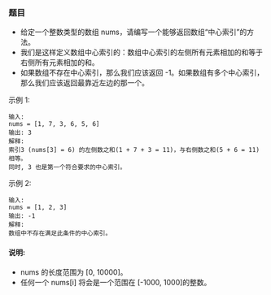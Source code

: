 ### 题目
* 给定一个整数类型的数组 nums，请编写一个能够返回数组“中心索引”的方法。
* 我们是这样定义数组中心索引的：数组中心索引的左侧所有元素相加的和等于右侧所有元素相加的和。
* 如果数组不存在中心索引，那么我们应该返回 -1。如果数组有多个中心索引，那么我们应该返回最靠近左边的那一个。

示例 1:
```
输入: 
nums = [1, 7, 3, 6, 5, 6]
输出: 3
解释: 
索引3 (nums[3] = 6) 的左侧数之和(1 + 7 + 3 = 11)，与右侧数之和(5 + 6 = 11)相等。
同时, 3 也是第一个符合要求的中心索引。
```
示例 2:
```
输入: 
nums = [1, 2, 3]
输出: -1
解释: 
数组中不存在满足此条件的中心索引。
```

#### 说明:
* nums 的长度范围为 [0, 10000]。
* 任何一个 nums[i] 将会是一个范围在 [-1000, 1000]的整数。